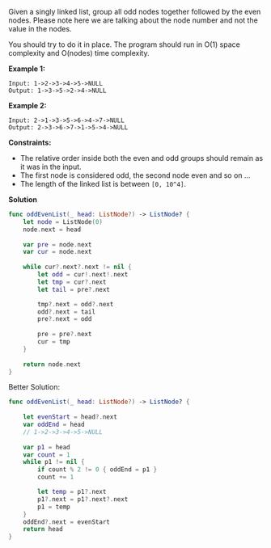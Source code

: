 Given a singly linked list, group all odd nodes together followed by the even nodes. Please note here we are talking about the node number and not the value in the nodes.

You should try to do it in place. The program should run in O(1) space complexity and O(nodes) time complexity.

**Example 1:**

```
Input: 1->2->3->4->5->NULL
Output: 1->3->5->2->4->NULL
```

**Example 2:**

```
Input: 2->1->3->5->6->4->7->NULL
Output: 2->3->6->7->1->5->4->NULL
```

 

**Constraints:**

- The relative order inside both the even and odd groups should remain as it was in the input.
- The first node is considered odd, the second node even and so on ...
- The length of the linked list is between `[0, 10^4]`.



**Solution**

```swift
func oddEvenList(_ head: ListNode?) -> ListNode? {
    let node = ListNode(0)
    node.next = head
    
    var pre = node.next
    var cur = node.next
    
    while cur?.next?.next != nil {
        let odd = cur!.next!.next
        let tmp = cur?.next
        let tail = pre?.next

        tmp?.next = odd?.next
        odd?.next = tail
        pre?.next = odd
        
        pre = pre?.next
        cur = tmp
    }
    
    return node.next
}
```

Better Solution:

```swift
func oddEvenList(_ head: ListNode?) -> ListNode? {
            
    let evenStart = head?.next
    var oddEnd = head
    // 1->2->3->4->5->NULL
    
    var p1 = head
    var count = 1
    while p1 != nil {
        if count % 2 != 0 { oddEnd = p1 }
        count += 1

        let temp = p1?.next
        p1?.next = p1?.next?.next
        p1 = temp
    }
    oddEnd?.next = evenStart
    return head
}
```

